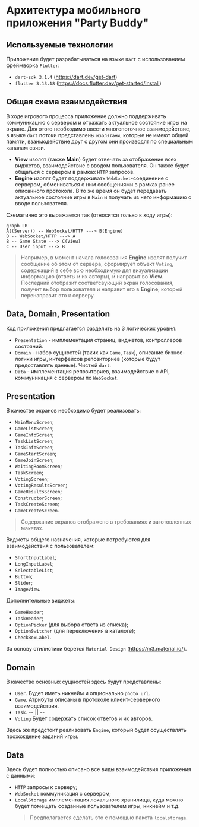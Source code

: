 # Архитектура мобильного приложения "Party Buddy"

## Используемые технологии
Приложение будет разрабатываться на языке `Dart` с использованием фреймворка `Flutter`:
- `dart-sdk 3.1.4` (https://dart.dev/get-dart)
- `flutter 3.13.18` (https://docs.flutter.dev/get-started/install)

## Общая схема взаимодействия
В ходе игрового процесса приложение должно поддерживать коммуникацию с сервером и отражать актуальное состояние игры на экране.
Для этого необходимо ввести многопоточное взаимодействие, в языке `dart` потоки представлены `изолятами`, которые не имеют общей памяти, взаимодействие друг с другом они производят по специальным каналам связи.
- **View** изолят (также **Main**) будет отвечать за отображение всех виджетов, взаимодействие с вводом пользователя. Он также будет общаться с сервером в рамках `HTTP` запросов.
- **Engine** изолят будет поддерживать `WebSocket`-соединение с сервером, обмениваться с ним сообщениями в рамках ранее описанного протокола. В то же время он будет передавать актуальное состояние игры в `Main` и получать из него информацию о вводе пользователя.

Схематично это выражается так (относится только к ходу игры):
```mermaid
graph LR
A((Server)) -- WebSocket/HTTP ---> B(Engine)
B -- WebSocket/HTTP ---> A
B -- Game State ---> C(View)
C -- User input ---> B
```
>Например, в момент начала голосования **Engine** изолят получит сообщение об этом от сервера, сформирует объект `Voting`, содержащий в себе всю необходимую для визуализации информацию (ответы и их авторы), и направит во **View**. Последний отобразит соответсвующий экран голосования, получит выбор пользователя и направит его в **Engine**, который перенаправит это к серверу.

## Data, Domain, Presentation
Код приложения предлагается разделить на 3 логических уровня:
- `Presentation` - имплементация страниц, виджетов, контроллеров состояний.
- `Domain` - набор сущностей (таких как `Game`, `Task`), описание бизнес-логики игры, интерфейсов репозиториев (которые будут предоставлять данные). Чистый `dart`.
- `Data` - имплементация репозиториев, взаимодействие с API, коммуникация с сервером по `WebSocket`.

## Presentation

В качестве экранов необходимо будет реализовать:
- `MainMenuScreen`;
- `GameListScreen`;
- `GameInfoScreen`;
- `TaskListScreen`;
- `TaskInfoScreen`;
- `GameStartScreen`;
- `GameJoinScreen`;
- `WaitingRoomScreen`;
- `TaskScreen`;
- `VotingScreen`;
- `VotingResultsScreen`;
- `GameResultsScreen`;
- `ConstructorScreen`;
- `TaskCreateScreen`;
- `GameCreateScreen`.

>Содержание экранов отображено в требованиях и заготовленных макетах.

Виджеты общего назначения, которые потребуются для взаимодействия с пользователем:
- `ShortInputLabel`;
- `LongInputLabel`;
- `SelectableList`;
- `Button`;
- `Slider`;
- `ImageView`.

Дополнительные виджеты:
- `GameHeader`;
- `TaskHeader`;
- `OptionPicker` (для выбора ответа из списка);
- `OptionSwitcher` (для переключения в каталоге);
- `CheckBoxLabel`.

За основу стилистики берется `Material Design` (https://m3.material.io/).
## Domain

В качестве основных сущностей здесь будут представлены:
- `User`. Будет иметь никнейм и опционально `photo url`.
- `Game`. Атрибуты описаны в протоколе клиент-серверного взаимодействия.
- `Task`.  -- || --
- `Voting` Будет содержать список ответов и их авторов.

Здесь же предстоит реализовать `Engine`, который будет осуществлять прохождение заданий игры.
## Data

Здесь будет полностью описано все виды взаимодействия  приложения с данными:
- `HTTP` запросы к серверу;
- `WebSocket` коммуникация с сервером;
- `LocalStorage` имплементация локального хранилища, куда можно будет помещать созданные пользователем игры, никнейм и т.д.
   >Предполагается сделать это с помощью пакета `localstorage`.
